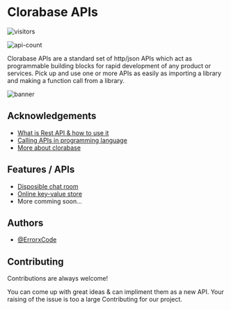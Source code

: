 
# Clorabase APIs
![visitors](https://page-views.glitch.me/badge?page_id=ErrorxCode.Clorabase-APIs)

![api-count](https://img.shields.io/badge/Total%20apis-2-blue)

Clorabase APIs are a standard set of http/json APIs which act as programmable building blocks for rapid development of any product or services. Pick up and use one or more APIs as easily as importing a library and making a function call from a library.

![banner](https://www.tvarana.com/wp-content/uploads/2020/04/249-1080x675.jpg)
## Acknowledgements

 - [What is Rest API & how to use it](https://restfulapi.net)
 - [Calling APIs in programming language](https://subscription.packtpub.com/book/web_development/9781786469243/1/ch01lvl1sec11/using-rest-in-different-programming-languages)
 - [More about clorabase](https://clorabase.tk)


## Features / APIs

- [Disposible chat room]()
- [Online key-value store]()
- More comming soon...


## Authors

- [@ErrorxCode](https://www.github.com/ErrorxCode)


## Contributing

Contributions are always welcome!

You can come up with great ideas & can impliment them as a new API.
Your raising of the issue is too a large Contributing for our project.

